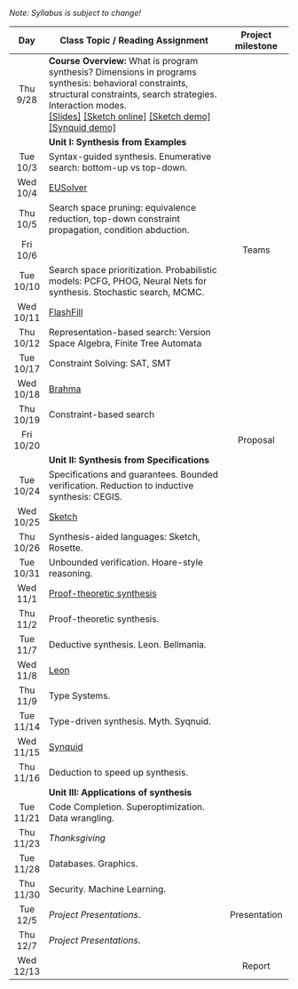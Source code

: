 *Note: Syllabus is subject to change!*

| Day           | Class Topic / Reading Assignment | Project milestone |
|:-------------:| ----- | :-------:|
|Thu<br/> 9/28 |**Course Overview:** What is program synthesis? Dimensions in programs synthesis: behavioral constraints, structural constraints, search strategies. Interaction modes.<br/>[\[Slides\]](../blob/master/lectures/Lecture1.pdf) [\[Sketch online\]](http://sketch1.csail.mit.edu/demo/pages/sketchexp) [\[Sketch demo\]](http://people.csail.mit.edu/asolar/gal/isolateRightmost.sk.html) [\[Synquid demo\]](http://comcom.csail.mit.edu/demos/#intersection)| |
| |**Unit I: Synthesis from Examples** | |
|Tue<br/> 10/3  |Syntax-guided synthesis. Enumerative search: bottom-up vs top-down. | | 
|Wed<br/> 10/4  | [EUSolver](../Reading-List#week-1-eusolver) | | 
|Thu<br/> 10/5  |Search space pruning: equivalence reduction, top-down constraint propagation, condition abduction.| |
|Fri<br/> 10/6  | | Teams |
|Tue<br/> 10/10 |Search space prioritization. Probabilistic models: PCFG, PHOG, Neural Nets for synthesis. Stochastic search, MCMC.| |
|Wed<br/> 10/11 | [FlashFill](../Reading-List#week-2-flashfill) | | 
|Thu<br/> 10/12 |Representation-based search: Version Space Algebra, Finite Tree Automata| |
|Tue<br/> 10/17 |Constraint Solving: SAT, SMT| |
|Wed<br/> 10/18 |[Brahma](../Reading-List#week-3-brahma) | | 
|Thu<br/> 10/19 |Constraint-based search| |
|Fri<br/> 10/20  | | Proposal |
||**Unit II: Synthesis from Specifications**| |
|Tue<br/> 10/24 |Specifications and guarantees. Bounded verification. Reduction to inductive synthesis: CEGIS.| |
|Wed<br/> 10/25 |[Sketch](../Reading-List#week-4-sketch) | | 
|Thu<br/> 10/26 |Synthesis-aided languages: Sketch, Rosette.| |
|Tue<br/> 10/31 |Unbounded verification. Hoare-style reasoning.| |
|Wed<br/> 11/1  |[Proof-theoretic synthesis](../Reading-List#week-5-proof-theoretic-synthesis) | | 
|Thu<br/> 11/2  |Proof-theoretic synthesis.| |
|Tue<br/> 11/7  |Deductive synthesis. Leon. Bellmania.| |
|Wed<br/> 11/8  |[Leon](../Reading-List#week-6-leon) | | 
|Thu<br/> 11/9  |Type Systems.| | |
|Tue<br/> 11/14 |Type-driven synthesis. Myth. Syqnuid.| |
|Wed<br/> 11/15 |[Synquid](../Reading-List#week-7-synquid) | | 
|Thu<br/> 11/16 |Deduction to speed up synthesis.| |
||**Unit III: Applications of synthesis**| | |
|Tue<br/> 11/21 |Code Completion. Superoptimization. Data wrangling.| |
|Thu<br/> 11/23 |*Thanksgiving*| |
|Tue<br/> 11/28 |Databases. Graphics.| |
|Thu<br/> 11/30 |Security. Machine Learning.| |
|Tue<br/> 12/5  |*Project Presentations*.| Presentation |
|Thu<br/> 12/7  |*Project Presentations*.| |
|Wed<br/> 12/13 | | Report |





